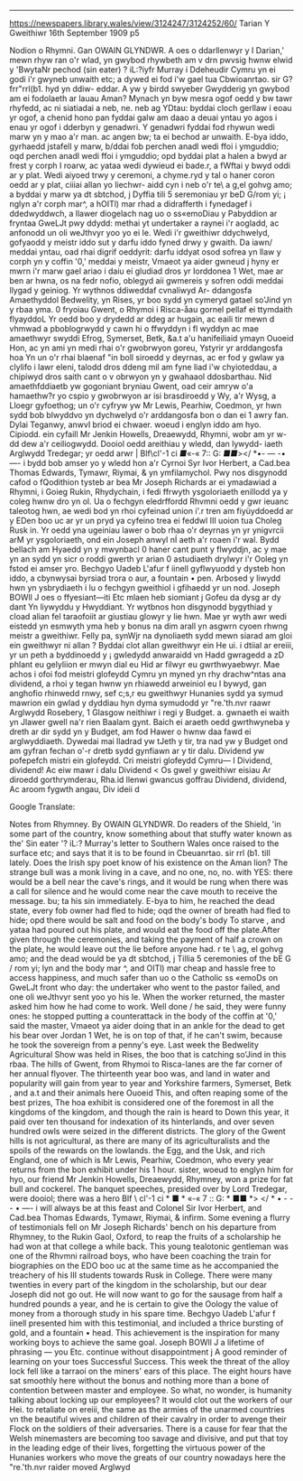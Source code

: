 
---

https://newspapers.library.wales/view/3124247/3124252/60/
Tarian Y Gweithiwr
16th September 1909 p5


Nodion o Rhymni. Gan OWAIN GLYNDWR. A oes o ddarllenwyr y I Darian,' mewn rhyw ran o'r wlad, yn gwybod rhywbeth am v drn pwvsig hwnw elwid y 'BwytaNr pechod (sin eater) ? iL:?iyfr Murray i Ddeheudir Cymru yn ei godi i'r gwyneb unwaith etc; a dywed ei fod i'w gael tua Cbwioanrtao. sir G?frr"rrl(b1. hyd yn ddiw- eddar. A yw y birdd swyeber Gwydderig yn gwybod am ei fodolaeth ar lauau Aman? Mynach yn byw mesra ogof oedd y bw tawr rhyfedd, ac ni siatiadai a neb, ne. neb ag YDtau: byddai cloch gerllaw i eoau yr ogof, a chenid hono pan fyddai galw am daao a deuai yntau yo agos i enau yr ogof i dderbyn y genadwri. Y genadwri fyddai fod rhywun wedi marw yn y mao a'r man. ac angen bw; ta ei bechod ar unwaith. E-bya iddo, gyrhaedd jstafell y marw, b/ddai fob perchen anadl wedi ffoi i ymguddio; oqd perchen anadl wedi ffoi i ymguddio; opd byddai plat a halen a bwyd ar frest y corph I roarw, ac yataa wedi dywieud ei bade.r, a fWftai y bwyd oddi ar y plat. Wedi aiyoed trwy y ceremoni, a chyme.ryd y tal o haner coron oedd ar y plat, ciiiai allan yo liechwr- aidd cyn i neb o'r te\ a g,el gohvg amo; a byddai y marw ya dt sbtchod, j Dyffia tili 5 seremoniau yr beD G/rom yi; ¡ nglyn a'r corph mar^, a hOITl) mar rhad a didrafferth i fynedagef i ddedwyddwch, a llawer diogelach nag uo o ss«emoDiau y Pabyddion ar fryntaa GweLJt pwy ddydd: methai yt undertaker a raynei i'r aogladd, ac anfonodd un oli weJthvyr yoo yo ei Ie. Wedi i'r gweithiwr ddychwelyd, gofyaodd y meistr iddo sut y darfu iddo fyned drwy y gwaith. Da iawn/ meddai yntau, oad rhai digrif oeddyrit: darfu iddyat osod sofrea yn llaw y corph yn y coffin '0,' meddai y meistr, Vmaeot ya aider gwneud j hyny er mwrn i'r marw gael ariao i daiu ei gludiad dros yr Iorddonea 1 Wet, mae ar ben ar hwna, os na fedr nofio, oblegyd aii gwmereis y sofren oddi meddai llygad y geiniog. Yr wythnos ddiweddaf cvnaliwyd Ar- ddangosfa Amaethyddol Bedwelity, yn Rises, yr boo sydd yn cymeryd gatael so'Jind yn y rbaa yma. 0 fryoiau Gwent, o Rhymoi i Risca-åau gornel pellaf ei ttymdaith flyayddoL Yr oedd boo y drydedd ar ddeg ar hugain, ac eaili tir mewn d vhmwad a pboblogrwydd y cawn hi o ffwyddyn i fl wyddyn ac mae amaethwyr swyddi Efrog, Symerset, Betk, &a.t a'u hanifeiliaid ymayn Ouoeid Hon, ac yn ami yn medi rhai o'r gwobrwyon goreu, Ystyrir yr arddangosfa hoa Yn un o'r rhai blaenaf "in boll siroedd y deyrnas, ac er fod y gwlaw ya clylifo i lawr eleni, talodd dros ddeng mil am fyne liad i'w chyioteddau, a chipiwyd dros saith cant o v obrwyon yn y gwahaaol ddosbarthau. Nid amaethfddiaetb yw gogoniant bryniau Gwent, oad ceir amryw o'a hamaethw?r yo cspio y gwobrwyon ar isi brasdiroedd y Wy, a'r Wysg, a Lloegr gyfoethog; un o'r cyfryw yw Mr Lewis, Pearhiw, Coedmon, yr hwn sydd bob blwyddvo yn dychwelyd o'r arddangosfa bon o dan ei 1 awry fan. Dylai Teganwy, anwvI briod ei chwaer. woeud i englyn iddo am hyo. Cipiodd. ein cyfaill Mr Jenkin Howells, Dreaewydd, Rhymni, wobr am yr w-dd dew a'r ceiliogwydd. Dooiol oedd areithiau y wledd, dan lywydd- iaeth Arglwydd Tredegar; yr oedd arwr | Blf\cl'-1 ci *■*«-« 7:: G: *■■*></ *•- — -•—- i bydd bob amser yo y wledd hon a'r Cyrnoi Syr Ivor Herbert, a Cad.bea Thomas Edwards, Tymawr, Riymai, & yn ymfilamychol. Pwy nos disgynodd cafod o fQodithion tysteb ar bea Mr Joseph Richards ar ei ymadawiad a Rhymni, i Goieg Rukin, Rhydychain, i fedi ffrwyth ysgoloriaeth enillodd ya y coleg hwnw dro yn ol. Ua o fechgyn eledrffordd Rhvmni oedd y gwr ieuanc taleotog hwn, ae wedi bod yn rhoi cyfeinad union i'.r tren am fiyüyddoedd ar y EDen boo uc ar yr un pryd ya cyfeino trea ei feddwl III uoion tua Choleg Rusk in. Yr oedd yna ugeiniau lawer o bob rhaa o'r deyrnas yn yr ynigvrcii arM yr ysgoloriaeth, ond ein Joseph anwyl nÍ aeth a'r roaen i'r wal. Bydd bellach am Hyaedd yn y mwynbacl 0 haner cant punt y flwyddjn, ac y mae yn an sydd yn sicr o roddi gwerth yr arian 0 astudiaeth drylwyr i'r Ooleg yn fstod ei amser yro. Bechgyo Uadeb L'afur f iinell gyflwyuodd y dysteb hon iddo, a cbynwysai byrsiad trora o aur, a fountain • pen. Arbosed y liwydd hwn yn ysbrydiaeth i lu o fechgyn gweithiol i gfihaedd yr un nod. Joseph BOWll J oes o ffyesiant—iti Etc mlaen heb siomiant j Gofeu da dysg ar dy dant Yn liywyddu y Hwyddiant. Yr wytbnos hon disgynodd bygythiad y cload alian fel taraofoiit ar giustiau glowyr y lie hwn. Mae yr wyth awr wedi eistedd yn esmwyth yma heb y bonus na dim arall yn asgwrn cyoen rhwng meistr a gweithiwr. Felly pa, synWjr na dynoliaeth sydd mewn siarad am gloi ein gweithwyr ni allan ? Byddai clot allan gweithwyr ein He ui. i dtiial ar ereiii, yr un peth a byddinoedd y ¡ gwledydd anwaraidd vn Hadd gwragedd a zD phlant eu gelyliion er mwyn dial eu Hid ar filwyr eu gwrthwyaebwyr. Mae achos i ofoi fod meistri glofeydd Cymru yn myned yn rhy drachw^ntas ana dividend, a rhoi y tegan hwnw yn rhiawedd arweiniol eu I bywyd, gan anghofio rhinwedd rnwy, sef c;s,r eu gweithwyr Hunanies sydd ya symud mawrion ein gwlad y dyddiau hyn dyma symudodd yr "re.'th.nvr raawr Arglwydd Rosebery, 1 Glasgow neithiwr i regi y Budget. a. gwnaeth ei waith yn Jlawer gwell na'r rien Baalam gynt. Baich ei araeth oedd gwrthwyneba y dreth ar dir sydd yn y Budget, am fod Hawer o hwnw daa fawd ei arglwyddiaeth. Dywedai mai lladrad yw tJeth y tir, tra nad yw y Budget ond am gyfran fechan o'-r dretb sydd gynfiawn ar y tir dalu. Dividend yw pofepefch mistri ein glofeydd. Cri meistri glofeydd Cymru— I Dividend, dividend! Ac eiw mawr i dalu Dividend < Os gwel y gweithiwr eisiau Ar diroedd gorthrymderau, Rha.id llenwi gwancus goffrau Dividend, dividend, Ac aroom fygwth angau, Div ideii d

Google Translate:

Notes from Rhymney. By OWAIN GLYNDWR. Do readers of the Shield, 'in some part of the country, know something about that stuffy water known as the' Sin eater '? iL:? Murray's letter to Southern Wales once raised to the surface etc; and says that it is to be found in Cbeuanrtao. sir rrl (b1. till lately. Does the Irish spy poet know of his existence on the Aman lion? The strange bull was a monk living in a cave, and no one, no, no. with YES: there would be a bell near the cave's rings, and it would be rung when there was a call for silence and he would come near the cave mouth to receive the message. bu; ta his sin immediately. E-bya to him, he reached the dead state, every fob owner had fled to hide; oqd the owner of breath had fled to hide; opd there would be salt and food on the body's body To starve , and yataa had poured out his plate, and would eat the food off the plate.After given through the ceremonies, and taking the payment of half a crown on the plate, he would leave out the lie before anyone had. r te \ ag, el gohvg amo; and the dead would be ya dt sbtchod, j Tillia 5 ceremonies of the bE G / rom yi; lyn and the body mar ^, and OITl) mar cheap and hassle free to access happiness, and much safer than uo o the Catholic ss «emoDs on GweLJt front who day: the undertaker who went to the pastor failed, and one oli weJthvyr sent yoo yo his Ie. When the worker returned, the master asked him how he had come to work. Well done / he said, they were funny ones: he stopped putting a counterattack in the body of the coffin at '0,' said the master, Vmaeot ya aider doing that in an ankle for the dead to get his bear over Jordan 1 Wet, he is on top of that, if he can't swim, because he took the sovereign from a penny's eye. Last week the Bedwelity Agricultural Show was held in Rises, the boo that is catching so'Jind in this rbaa. The hills of Gwent, from Rhymoi to Risca-lanes are the far corner of her annual flyover. The thirteenth year boo was, and land in water and popularity will gain from year to year and Yorkshire farmers, Symerset, Betk , and a.t and their animals here Ouoeid This, and often reaping some of the best prizes, The hoa exhibit is considered one of the foremost in all the kingdoms of the kingdom, and though the rain is heard to Down this year, it paid over ten thousand for indexation of its hinterlands, and over seven hundred owls were seized in the different districts. The glory of the Gwent hills is not agricultural, as there are many of its agriculturalists and the spoils of the rewards on the lowlands. the Egg, and the Usk, and rich England, one of which is Mr Lewis, Pearhiw, Coedmon, who every year returns from the bon exhibit under his 1 hour. sister, woeud to englyn him for hyo, our friend Mr Jenkin Howells, Dreaewydd, Rhymney, won a prize for fat bull and cockerel. The banquet speeches, presided over by Lord Tredegar, were dooiol; there was a hero Blf \ cl'-1 ci * ■ * «-« 7 :: G: * ■■ *> </ * • - - - • —- i will always be at this feast and Colonel Sir Ivor Herbert, and Cad.bea Thomas Edwards, Tymawr, Riymai, & infirm. Some evening a flurry of testimonials fell on Mr Joseph Richards' bench on his departure from Rhymney, to the Rukin Gaol, Oxford, to reap the fruits of a scholarship he had won at that college a while back. This young tealotonic gentleman was one of the Rhvmni railroad boys, who have been coaching the train for biographies on the EDO boo uc at the same time as he accompanied the treachery of his III students towards Rusk in College. There were many twenties in every part of the kingdom in the scholarship, but our dear Joseph did not go out. He will now want to go for the sausage from half a hundred pounds a year, and he is certain to give the Oology the value of money from a thorough study in his spare time. Bechgyo Uadeb L'afur f iinell presented him with this testimonial, and included a thrice bursting of gold, and a fountain • head. This achievement is the inspiration for many working boys to achieve the same goal. Joseph BOWll J a lifetime of phrasing — you Etc. continue without disappointment j A good reminder of learning on your toes Successful Success. This week the threat of the alloy lock fell like a tarraoi on the miners' ears of this place. The eight hours have sat smoothly here without the bonus and nothing more than a bone of contention between master and employee. So what, no wonder, is humanity talking about locking up our employees? It would clot out the workers of our Hei. to retaliate on ereiii, the same as the armies of the unarmed countries vn the beautiful wives and children of their cavalry in order to avenge their Flock on the soldiers of their adversaries. There is a cause for fear that the Welsh minemasters are becoming too savage and divisive, and put that toy in the leading edge of their lives, forgetting the virtuous power of the Hunanies workers who move the greats of our country nowadays here the "re.'th.nvr raider moved Arglwyd


